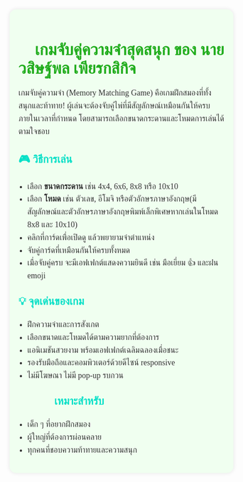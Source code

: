 <section class="game-description" style="max-width: 800px; margin: 40px auto; font-family: 'Playpen Sans Thai', cursive; color: #333; background: #f0fff0; padding: 20px; border-radius: 15px; box-shadow: 0 0 10px rgba(0,0,0,0.1);">
  <h2 style="font-size: 36px; color: #22ad1e; margin-bottom: 20px;">🧠 เกมจับคู่ความจำสุดสนุก ของ นาย วสิษฐ์พล เพียรกสิกิจ </h2>

  <p style="font-size: 18px; line-height: 1.6;">
    เกมจับคู่ความจำ (Memory Matching Game) คือเกมฝึกสมองที่ทั้งสนุกและท้าทาย! ผู้เล่นจะต้องจับคู่ไพ่ที่มีสัญลักษณ์เหมือนกันให้ครบภายในเวลาที่กำหนด โดยสามารถเลือกขนาดกระดานและโหมดการเล่นได้ตามใจชอบ
  </p>

  <h3 style="font-size: 24px; color: #07e0c7; margin-top: 30px;">🎮 วิธีการเล่น</h3>
  <ul style="font-size: 18px; line-height: 1.6; padding-left: 20px;">
    <li>เลือก <strong>ขนาดกระดาน</strong> เช่น 4x4, 6x6, 8x8 หรือ 10x10</li>
    <li>เลือก <strong>โหมด</strong> เช่น ตัวเลข, อีโมจิ หรือตัวอักษรภาษาอังกฤษ(มีสัญลักษณ์และตัวอักษรภาษาอังกฤษพิมพ์เล็กพิเศษหากเล่นในโหมด 8x8 และ 10x10)</li>
    <li>คลิกที่การ์ดเพื่อเปิดดู แล้วพยายามจำตำแหน่ง</li>
    <li>จับคู่การ์ดที่เหมือนกันให้ครบทั้งหมด</li>
    <li>เมื่อจับคู่ครบ จะมีเอฟเฟกต์แสดงความยินดี เช่น มือเยี่ยม 👍 และฝน emoji 🎉✨🥳</li>
  </ul>

  <h3 style="font-size: 24px; color: #07e0c7; margin-top: 30px;">💡 จุดเด่นของเกม</h3>
  <ul style="font-size: 18px; line-height: 1.6; padding-left: 20px;">
    <li>ฝึกความจำและการสังเกต</li>
    <li>เลือกขนาดและโหมดได้ตามความยากที่ต้องการ</li>
    <li>แอนิเมชันสวยงาม พร้อมเอฟเฟกต์เฉลิมฉลองเมื่อชนะ</li>
    <li>รองรับมือถือและคอมพิวเตอร์ด้วยดีไซน์ responsive</li>
    <li>ไม่มีโฆษณา ไม่มี pop-up รบกวน</li>
  </ul>

  <h3 style="font-size: 24px; color: #07e0c7; margin-top: 30px;">👨‍👩‍👧‍👦 เหมาะสำหรับ</h3>
  <ul style="font-size: 18px; line-height: 1.6; padding-left: 20px;">
    <li>เด็ก ๆ ที่อยากฝึกสมอง</li>
    <li>ผู้ใหญ่ที่ต้องการผ่อนคลาย</li>
    <li>ทุกคนที่ชอบความท้าทายและความสนุก</li>
  </ul>
</section>
